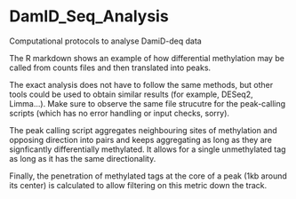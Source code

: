 # DamID_Seq_Analysis
Computational protocols to analyse DamiD-deq data


The R markdown shows an example of how differential methylation may be called from 
counts files and then translated into peaks.

The exact analysis does not have to follow the same methods, but other tools could
be used to obtain similar results (for example, DESeq2, Limma...). 
Make sure to observe the same file strucutre for the peak-calling scripts (which 
has no error handling or input checks, sorry).

The peak calling script aggregates neighbouring sites of methylation and opposing 
direction into pairs and keeps aggregating as long as they are signficantly 
differentially methylated. It allows for a single unmethylated tag as long as it 
has the same directionality. 

Finally, the penetration of methylated tags at the core of a peak (1kb around its 
center) is calculated to allow filtering on this metric down the track.
